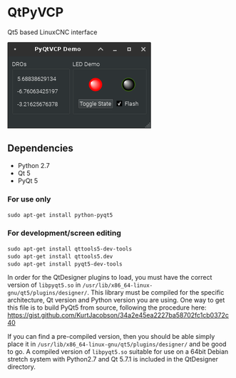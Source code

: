 # QtPyVCP

Qt5 based LinuxCNC interface

![](docs/screenshots/demo.png)

## Dependencies
  * Python 2.7
  * Qt 5
  * PyQt 5

### For use only
`sudo apt-get install python-pyqt5`  

### For development/screen editing
`sudo apt-get install qttools5-dev-tools`  
`sudo apt-get install qttools5.dev`  
`sudo apt-get install pyqt5-dev-tools`  


In order for the QtDesigner plugins to load, you must have the correct version
of `libpyqt5.so` in `/usr/lib/x86_64-linux-gnu/qt5/plugins/designer/`. This library
must be compiled for the specific architecture, Qt version and Python version you
are using. One way to get this file is to build PyQt5 from source, following the
procedure here: https://gist.github.com/KurtJacobson/34a2e45ea2227ba58702fc1cb0372c40

If you can find a pre-compiled version, then you should be able simply place it
in `/usr/lib/x86_64-linux-gnu/qt5/plugins/designer/` and be good to go. A compiled
 version of `libpyqt5.so` suitable for use on a 64bit Debian stretch system
with Python2.7 and Qt 5.7.1 is included in the QtDesigner directory.
